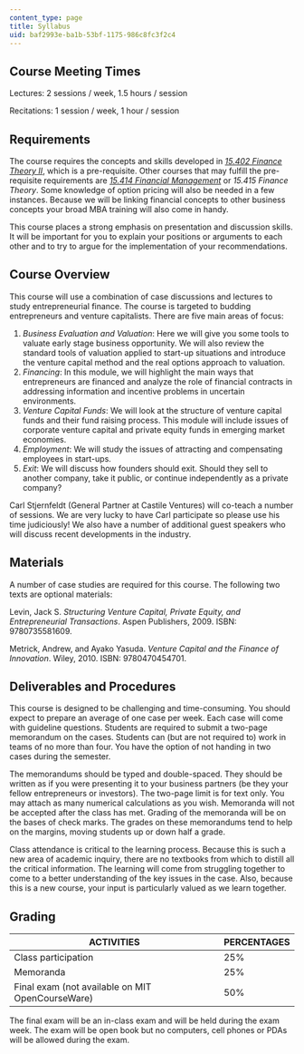 ```yaml
---
content_type: page
title: Syllabus
uid: baf2993e-ba1b-53bf-1175-986c8fc3f2c4
---
```


Course Meeting Times
--------------------

Lectures: 2 sessions / week, 1.5 hours / session

Recitations: 1 session / week, 1 hour / session

Requirements
------------

The course requires the concepts and skills developed in [_15.402 Finance Theory II_](/courses/15-402-finance-theory-ii-spring-2003), which is a pre-requisite. Other courses that may fulfill the pre-requisite requirements are [_15.414 Financial Management_](/courses/15-414-financial-management-summer-2003) or _15.415 Finance Theory_. Some knowledge of option pricing will also be needed in a few instances. Because we will be linking financial concepts to other business concepts your broad MBA training will also come in handy.

This course places a strong emphasis on presentation and discussion skills. It will be important for you to explain your positions or arguments to each other and to try to argue for the implementation of your recommendations.

Course Overview
---------------

This course will use a combination of case discussions and lectures to study entrepreneurial finance. The course is targeted to budding entrepreneurs and venture capitalists. There are five main areas of focus:

1.  _Business Evaluation and Valuation_: Here we will give you some tools to valuate early stage business opportunity. We will also review the standard tools of valuation applied to start-up situations and introduce the venture capital method and the real options approach to valuation.
2.  _Financing_: In this module, we will highlight the main ways that entrepreneurs are financed and analyze the role of financial contracts in addressing information and incentive problems in uncertain environments.
3.  _Venture Capital Funds_: We will look at the structure of venture capital funds and their fund raising process. This module will include issues of corporate venture capital and private equity funds in emerging market economies.
4.  _Employment_: We will study the issues of attracting and compensating employees in start-ups.
5.  _Exit_: We will discuss how founders should exit. Should they sell to another company, take it public, or continue independently as a private company?

Carl Stjernfeldt (General Partner at Castile Ventures) will co-teach a number of sessions. We are very lucky to have Carl participate so please use his time judiciously! We also have a number of additional guest speakers who will discuss recent developments in the industry.

Materials
---------

A number of case studies are required for this course. The following two texts are optional materials:

Levin, Jack S. _Structuring Venture Capital, Private Equity, and Entrepreneurial Transactions_. Aspen Publishers, 2009. ISBN: 9780735581609.

Metrick, Andrew, and Ayako Yasuda. _Venture Capital and the Finance of Innovation_. Wiley, 2010. ISBN: 9780470454701.

Deliverables and Procedures
---------------------------

This course is designed to be challenging and time-consuming. You should expect to prepare an average of one case per week. Each case will come with guideline questions. Students are required to submit a two-page memorandum on the cases. Students can (but are not required to) work in teams of no more than four. You have the option of not handing in two cases during the semester.

The memorandums should be typed and double-spaced. They should be written as if you were presenting it to your business partners (be they your fellow entrepreneurs or investors). The two-page limit is for text only. You may attach as many numerical calculations as you wish. Memoranda will not be accepted after the class has met. Grading of the memoranda will be on the bases of check marks. The grades on these memorandums tend to help on the margins, moving students up or down half a grade.

Class attendance is critical to the learning process. Because this is such a new area of academic inquiry, there are no textbooks from which to distill all the critical information. The learning will come from struggling together to come to a better understanding of the key issues in the case. Also, because this is a new course, your input is particularly valued as we learn together.

Grading
-------

| ACTIVITIES | PERCENTAGES |
| --- | --- |
| Class participation | 25% |
| Memoranda | 25% |
| Final exam (not available on MIT OpenCourseWare) | 50% 

The final exam will be an in-class exam and will be held during the exam week. The exam will be open book but no computers, cell phones or PDAs will be allowed during the exam.